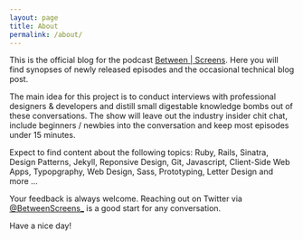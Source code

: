 ```yaml
---
layout: page
title: About
permalink: /about/
---
```


This is the official blog for the podcast [Between \| Screens](http://google.com/). Here you will find synopses of newly released episodes and the occasional technical blog post.

The main idea for this project is to conduct interviews with professional designers & developers and distill small digestable knowledge bombs out of these conversations. The show will leave out the industry insider chit chat, include beginners / newbies into the conversation and keep most episodes under 15 minutes.

Expect to find content about the following topics:
Ruby, Rails, Sinatra, Design Patterns, Jekyll, Reponsive Design, Git, Javascript, Client-Side Web Apps, Typopgraphy, Web Design, Sass, Prototyping, Letter Design and more …  

Your feedback is always welcome. Reaching out on Twitter via [@BetweenScreens\_](http://twitter.com/BetweenScreens_) is a good start for any conversation.

Have a nice day!
